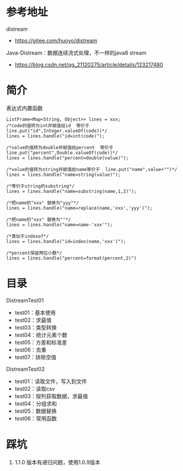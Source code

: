 # 参考地址
distream 
- https://gitee.com/huoyo/distream

Java-Distream：数据连续流式处理，不一样的java8 stream
- https://blog.csdn.net/qq_21120275/article/details/123217480

# 简介
表达式内置函数
```
ListFrame<Map<String, Object>> lines = xxx;
/*code的值转为int并赋值给id  等价于  line.put("id",Integer.valueOf(code))*/
lines = lines.handle("id=int(code)");

/*value的值转为double并赋值给percent  等价于  line.put("percent",Double.valueOf(code))*/
lines = lines.handle("percent=double(value)");

/*value的值转为string并赋值给name等价于  line.put("name",value+"")*/
lines = lines.handle("name=string(value)");

/*等价于string的substring*/
lines = lines.handle("name=substring(name,1,2)");

/*把name的"xxx" 替换为"yyy"*/
lines = lines.handle("name=replace(name,'xxx','yyy')");

/*把name的"xxx" 替换为""*/
lines = lines.handle("name=name-'xxx'");

/*类似于indexof*/
lines = lines.handle("id=index(name,'xxx')");

/*percent保留两位小数*/
lines = lines.handle("percent=format(percent,2)")
```

# 目录
DistreamTest01
- test01：基本使用
- test02：求最值
- test03：类型转换
- test04：统计元素个数
- test05：方差和标准差
- test06：去重
- test07：排除空值

DistreamTest02
- test01：读取文件，写入到文件
- test02：读取csv
- test03：按列获取数据，求最值
- test04：分组求和
- test05：数据替换
- test06：常用函数


# 踩坑
1. 1.1.0 版本有递归问题，使用1.0.9版本
